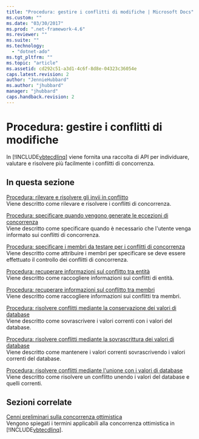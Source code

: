 ```yaml
---
title: "Procedura: gestire i conflitti di modifiche | Microsoft Docs"
ms.custom: ""
ms.date: "03/30/2017"
ms.prod: ".net-framework-4.6"
ms.reviewer: ""
ms.suite: ""
ms.technology: 
  - "dotnet-ado"
ms.tgt_pltfrm: ""
ms.topic: "article"
ms.assetid: cd292c51-a3d1-4c6f-8d8e-04323c36054e
caps.latest.revision: 2
author: "JennieHubbard"
ms.author: "jhubbard"
manager: "jhubbard"
caps.handback.revision: 2
---
```

# Procedura: gestire i conflitti di modifiche
In [!INCLUDE[vbtecdlinq](../../../../../../includes/vbtecdlinq-md.md)] viene fornita una raccolta di API per individuare, valutare e risolvere più facilmente i conflitti di concorrenza.  
  
## In questa sezione  
 [Procedura: rilevare e risolvere gli invii in conflitto](../../../../../../docs/framework/data/adonet/sql/linq/how-to-detect-and-resolve-conflicting-submissions.md)  
 Viene descritto come rilevare e risolvere i conflitti di concorrenza.  
  
 [Procedura: specificare quando vengono generate le eccezioni di concorrenza](../../../../../../docs/framework/data/adonet/sql/linq/how-to-specify-when-concurrency-exceptions-are-thrown.md)  
 Viene descritto come specificare quando è necessario che l'utente venga informato sui conflitti di concorrenza.  
  
 [Procedura: specificare i membri da testare per i conflitti di concorrenza](../../../../../../docs/framework/data/adonet/sql/linq/how-to-specify-which-members-are-tested-for-concurrency-conflicts.md)  
 Viene descritto come attribuire i membri per specificare se deve essere effettuato il controllo dei conflitti di concorrenza.  
  
 [Procedura: recuperare informazioni sul conflitto tra entità](../../../../../../docs/framework/data/adonet/sql/linq/how-to-retrieve-entity-conflict-information.md)  
 Viene descritto come raccogliere informazioni sui conflitti di entità.  
  
 [Procedura: recuperare informazioni sul conflitto tra membri](../../../../../../docs/framework/data/adonet/sql/linq/how-to-retrieve-member-conflict-information.md)  
 Viene descritto come raccogliere informazioni sui conflitti tra membri.  
  
 [Procedura: risolvere conflitti mediante la conservazione dei valori di database](../../../../../../docs/framework/data/adonet/sql/linq/how-to-resolve-conflicts-by-retaining-database-values.md)  
 Viene descritto come sovrascrivere i valori correnti con i valori del database.  
  
 [Procedura: risolvere conflitti mediante la sovrascrittura dei valori di database](../../../../../../docs/framework/data/adonet/sql/linq/how-to-resolve-conflicts-by-overwriting-database-values.md)  
 Viene descritto come mantenere i valori correnti sovrascrivendo i valori correnti del database.  
  
 [Procedura: risolvere conflitti mediante l'unione con i valori di database](../../../../../../docs/framework/data/adonet/sql/linq/how-to-resolve-conflicts-by-merging-with-database-values.md)  
 Viene descritto come risolvere un conflitto unendo i valori del database e quelli correnti.  
  
## Sezioni correlate  
 [Cenni preliminari sulla concorrenza ottimistica](../../../../../../docs/framework/data/adonet/sql/linq/optimistic-concurrency-overview.md)  
 Vengono spiegati i termini applicabili alla concorrenza ottimistica in [!INCLUDE[vbtecdlinq](../../../../../../includes/vbtecdlinq-md.md)].